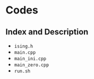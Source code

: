 # Codes

## Index and Description

- `ising.h`
- `main.cpp`
- `main_ini.cpp`
- `main_zero.cpp`
- `run.sh`
